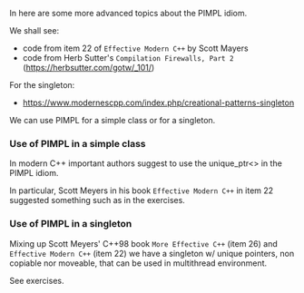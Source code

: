 In here are some more advanced topics about the PIMPL idiom.

We shall see:
- code from item 22 of `Effective Modern C++` by Scott Mayers
- code from Herb Sutter's `Compilation Firewalls, Part 2` (https://herbsutter.com/gotw/_101/) 


For the singleton:
- https://www.modernescpp.com/index.php/creational-patterns-singleton


We can use PIMPL for a simple class or for a singleton.

### Use of PIMPL in a simple class

In modern C++ important authors suggest to use the unique_ptr<> in the PIMPL idiom.

In particular, Scott Meyers in his book `Effective Modern C++` in item 22 suggested something such as in
the exercises.

### Use of PIMPL in a singleton

Mixing up Scott Meyers' C++98 book `More Effective C++` (item 26) and `Effective Modern C++` (item 22) we have a singleton w/ unique pointers, non copiable nor moveable, that can be used in multithread environment. 

See exercises.


